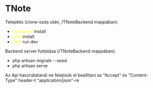 <h1>TNote</h1>

<p>Telepítés (clone-ozás után, /TNoteBackend mappában):</p>
<ul> 
    <li><span style="color: yellow">composer</span> install</li>
    <li><span style="color: yellow">npm</span> install</li>
    <li><span style="color: yellow">npm</span> run dev</li>
</ul>
<p>Backend server futtatása (/TNoteBackend mappában):</p>
<ul>
    <li>php artisan migrate --seed</li>
    <li>php artisan serve</li>
</ul>
<p>Az Api használatánál ne felejtsük el beallítani az "Accept" és "Content-Type" header-t "application/json"-re</p>
